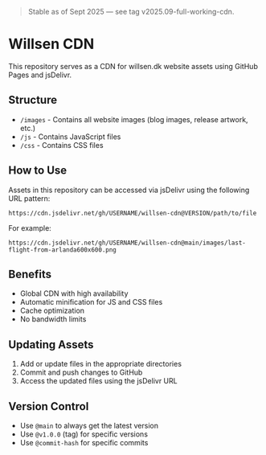 > Stable as of Sept 2025 — see tag v2025.09-full-working-cdn.

# Willsen CDN

This repository serves as a CDN for willsen.dk website assets using GitHub Pages and jsDelivr.

## Structure

- `/images` - Contains all website images (blog images, release artwork, etc.)
- `/js` - Contains JavaScript files
- `/css` - Contains CSS files

## How to Use

Assets in this repository can be accessed via jsDelivr using the following URL pattern:

```
https://cdn.jsdelivr.net/gh/USERNAME/willsen-cdn@VERSION/path/to/file
```

For example:

```
https://cdn.jsdelivr.net/gh/USERNAME/willsen-cdn@main/images/last-flight-from-arlanda600x600.png
```

## Benefits

- Global CDN with high availability
- Automatic minification for JS and CSS files
- Cache optimization
- No bandwidth limits

## Updating Assets

1. Add or update files in the appropriate directories
2. Commit and push changes to GitHub
3. Access the updated files using the jsDelivr URL

## Version Control

- Use `@main` to always get the latest version
- Use `@v1.0.0` (tag) for specific versions
- Use `@commit-hash` for specific commits
